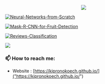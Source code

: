 <p align="center"><a href="https://github.com/anuraghazra/github-readme-stats">
  <img align="center" src="https://github-readme-stats.vercel.app/api?username=kipronokoech&show_icons=true&theme=tokyonight" />
</a></p>

[![Neural-Networks-from-Scratch](https://github-readme-stats.vercel.app/api/pin/?username=kipronokoech&repo=Neural-Networks-from-Scratch)](https://github.com/anuraghazra/github-readme-stats)

[![Mask-R-CNN-for-Fruit-Detection](https://github-readme-stats.vercel.app/api/pin/?username=kipronokoech&repo=Mask-R-CNN-for-Fruit-Detection)](https://github.com/anuraghazra/github-readme-stats)

[![Reviews-Classification](https://github-readme-stats.vercel.app/api/pin/?username=kipronokoech&repo=Reviews-Classification)](https://github.com/anuraghazra/github-readme-stats)

<picture>
  <source
    srcset="https://github-readme-stats.vercel.app/api?username=kipronokoech&show_icons=true&theme=dark"
    media="(prefers-color-scheme: dark)"
  />
  <source
    srcset="https://github-readme-stats.vercel.app/api?username=kipronokoech&show_icons=true"
    media="(prefers-color-scheme: light), (prefers-color-scheme: no-preference)"
  />
  <img src="https://github-readme-stats.vercel.app/api?username=kipronokoech&show_icons=true" />
</picture>

### 📫 How to reach me:
  - Website   : [https://kipronokoech.github.io/]("https://kipronokoech.github.io/")
